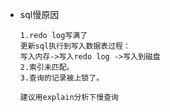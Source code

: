 - sql慢原因

  ```
  1.redo log写满了
  更新sql执行到写入数据表过程：
  写入内存->写入redo log ->写入到磁盘
  2.索引未匹配。
  3.查询的记录被上锁了。
  
  建议用explain分析下慢查询
  ```

  